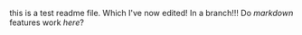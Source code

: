 this is a test readme file.
Which I've now edited!  In a branch!!!
Do *markdown* features work _here_?
